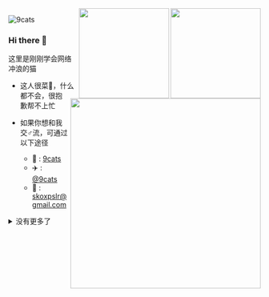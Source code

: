 <img align="right" src="https://img-blog.csdnimg.cn/20210226213308726.jpg" width='180px'>
<img align="right" src="https://img-blog.csdnimg.cn/20210226213359387.jpg" width='180px'>

![9cats](https://count.getloli.com/get/@:9cats?theme=rule34)

### Hi there 👋

这里是刚刚学会网络冲浪的猫

<img align="right" src="https://img-blog.csdnimg.cn/20210226213343878.jpg" width='380px'>

- 这人很菜🐓，什么都不会，很抱歉帮不上忙

- 如果你想和我交♂流，可通过以下途径
    - 🐧 : [9cats](http://wpa.qq.com/msgrd?v=3&uin=123337671&site=qq&menu=yes)
    - ✈️ : [@9cats](https://t.me/ninocats)
    - 📧 : <skoxpslr@gmail.com>

<details markdown='1'><summary>没有更多了</summary>
我很穷<br>
但如果有活干，可以叫上我试试
</details>
